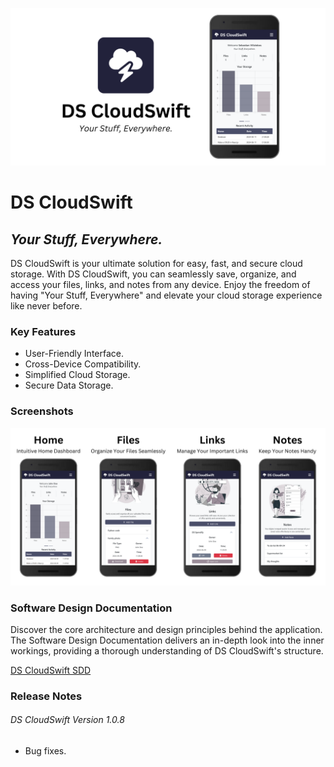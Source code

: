 ![DS CloudSwift](./public/images/readme/readme-banner.png)

# DS CloudSwift

## _Your Stuff, Everywhere._

DS CloudSwift is your ultimate solution for easy, fast, and secure cloud storage. With DS CloudSwift, you can seamlessly save, organize, and access your files, links, and notes from any device. Enjoy the freedom of having "Your Stuff, Everywhere" and elevate your cloud storage experience like never before.

### Key Features

- User-Friendly Interface.
- Cross-Device Compatibility.
- Simplified Cloud Storage.
- Secure Data Storage.

### Screenshots

![DS CloudSwift Screenshots](./public/images/readme/readme-screenshots.png)

### Software Design Documentation

Discover the core architecture and design principles behind the application. The Software Design Documentation delivers an in-depth look into the inner workings, providing a thorough understanding of DS CloudSwift's structure.

[DS CloudSwift SDD](https://1drv.ms/f/s!Ailusu2OkHmZhokEaACA3ipBIubgvQ?e=7aQwSP)

### Release Notes

###### DS CloudSwift Version 1.0.8

- Bug fixes.
